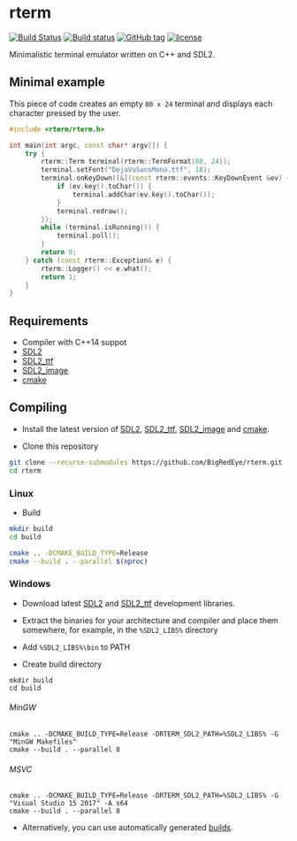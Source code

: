 # rterm #

[![Build Status](https://travis-ci.org/BigRedEye/rterm.svg?branch=master)](https://travis-ci.org/BigRedEye/rterm)
[![Build status](https://ci.appveyor.com/api/projects/status/ch37wqe58bkt6577/branch/master?svg=true
)](https://ci.appveyor.com/project/BigRedEye/rterm)
[![GitHub tag](https://img.shields.io/github/tag/BigRedEye/rterm.svg)](https://semver.org)
[![license](https://img.shields.io/github/license/BigRedEye/rterm.svg)](https://github.com/BigRedEye/rterm/blob/master/LICENSE)

Minimalistic terminal emulator written on C++ and SDL2.

## Minimal example ##
This piece of code creates an empty `80 x 24` terminal and displays each character pressed by the user.
```cpp
#include <rterm/rterm.h>

int main(int argc, const char* argv[]) {
    try {
        rterm::Term terminal(rterm::TermFormat(80, 24));
        terminal.setFont("DejaVuSansMono.ttf", 18);
        terminal.onKeyDown([&](const rterm::events::KeyDownEvent &ev) {
            if (ev.key().toChar()) {
                terminal.addChar(ev.key().toChar());
            }
            terminal.redraw();
        });
        while (terminal.isRunning()) {
            terminal.poll();
        }
        return 0;
    } catch (const rterm::Exception& e) {
        rterm::Logger() << e.what();
        return 1;
    }
}

```

## Requirements ##

+ Compiler with C++14 suppot
+ [SDL2](https://www.libsdl.org/download-2.0.php)
+ [SDL2_ttf](https://www.libsdl.org/projects/SDL_ttf/)
+ [SDL2_image](https://www.libsdl.org/projects/SDL_image/)
+ [cmake](https://cmake.org/)

## Compiling ##

+ Install the latest version of [SDL2](https://www.libsdl.org/download-2.0.php),
[SDL2_ttf](https://www.libsdl.org/projects/SDL_ttf/),
[SDL2_image](https://www.libsdl.org/projects/SDL_image/) and
[cmake](https://cmake.org/).

+ Clone this repository
```sh
git clone --recurse-submodules https://github.com/BigRedEye/rterm.git
cd rterm
```

### Linux ###

+ Build
```sh
mkdir build
cd build

cmake .. -DCMAKE_BUILD_TYPE=Release
cmake --build . --parallel $(nproc)
```

### Windows ###

+ Download latest [SDL2](https://www.libsdl.org/download-2.0.php) and [SDL2_ttf](https://www.libsdl.org/projects/SDL_ttf/) development libraries.

+ Extract the binaries for your architecture and compiler and place them somewhere, for example, in the `%SDL2_LIBS%` directory

+ Add `%SDL2_LIBS%\bin` to PATH

+ Create build directory
```
mkdir build
cd build
```

###### MinGW
```
cmake .. -DCMAKE_BUILD_TYPE=Release -DRTERM_SDL2_PATH=%SDL2_LIBS% -G "MinGW Makefiles"
cmake --build . --parallel 8
```

###### MSVC
```
cmake .. -DCMAKE_BUILD_TYPE=Release -DRTERM_SDL2_PATH=%SDL2_LIBS% -G "Visual Studio 15 2017" -A x64
cmake --build . --parallel 8
```

+ Alternatively, you can use automatically generated [builds](https://github.com/BigRedEye/rterm/releases).

